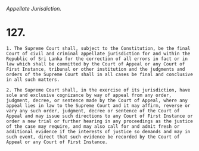 *Appellate Jurisdiction.*

# 127.

    1. The Supreme Court shall, subject to the Constitution, be the final Court of civil and criminal appellate jurisdiction for and within the Republic of Sri Lanka for the correction of all errors in fact or in law which shall be committed by the Court of Appeal or any Court of First Instance, tribunal or other institution and the judgments and orders of the Supreme Court shall in all cases be final and conclusive in all such matters.

    2. The Supreme Court shall, in the exercise of its jurisdiction, have sole and exclusive cognizance by way of appeal from any order, judgment, decree, or sentence made by the Court of Appeal, where any appeal lies in law to the Supreme Court and it may affirm, reverse or vary any such order, judgment, decree or sentence of the Court of Appeal and may issue such directions to any Court of First Instance or order a new trial or further hearing in any proceedings as the justice of the case may require, and may also call for and admit fresh or additional evidence if the interests of justice so demands and may in such event, direct that such evidence be recorded by the Court of Appeal or any Court of First Instance.